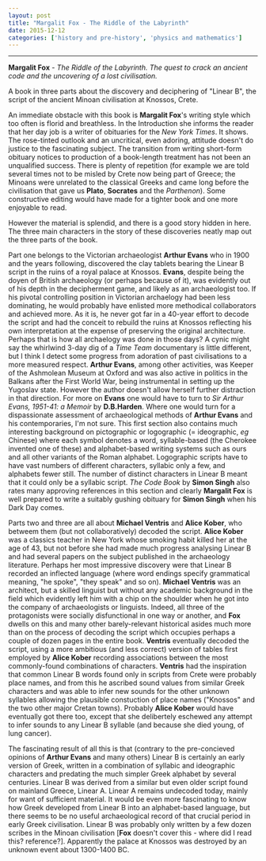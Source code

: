 ```yaml
---
layout: post
title: "Margalit Fox - The Riddle of the Labyrinth"
date: 2015-12-12
categories: ['history and pre-history', 'physics and mathematics']
---
```



***
<b>Margalit Fox</b> - _The Riddle of the Labyrinth. The quest to crack an ancient code and the uncovering of a lost civilisation._

A book in three parts about the discovery and deciphering of "Linear B", the script of the ancient Minoan civilisation at Knossos, Crete.

An immediate obstacle with this book is **Margalit Fox**'s writing style which too often is florid and breathless. In the Introduction she informs the reader that her day job is a writer of obituaries for the _New York Times_. It shows.  The rose-tinted outlook and an uncritical, even adoring, attitude doesn't do justice to the fascinating subject. The transition from writing short-form obituary notices to production of a book-length treatment has not been an unqualified success.  There is plenty of repetition (for example we are told several times not to be misled by Crete now being part of Greece; the Minoans were unrelated to the classical Greeks and came long before the civilisation that gave us **Plato**, **Socrates** and the _Parthenon_).  Some constructive editing would have made for a tighter book and one more enjoyable to read.

However the material is splendid, and there is a good story hidden in here.  The three main characters in the story of these discoveries neatly map out the three parts of the book.

Part one belongs to the Victorian archaeologist **Arthur Evans** who in 1900 and the years following, discovered the clay tablets bearing the Linear B script in the ruins of a royal palace at Knossos.  **Evans**, despite being the doyen of British archaeology (or perhaps because of it), was evidently out of his depth in the decipherment game, and likely as an archaeologist too.  If his pivotal controlling position in Victorian archaelogy had been less dominating, he would probably have enlisted more methodical collaborators and achieved more.  As it is, he never got far in a 40-year effort to decode the script and had the conceit to rebuild the ruins at Knossos reflecting his own interpretation at the expense of  preserving the original architecture.  Perhaps that is how all archaelogy was done in those days?  A cynic might say the whirlwind 3-day dig of a _Time Team_ documentary is little different, but I think I detect some progress from adoration of past civilisations to a more measured respect.  **Arthur Evans**, among other activities, was Keeper of the Ashmolean Museum at Oxford and was also active in politics in the Balkans after the First World War, being instrumental in setting up the Yugoslav state.  However the author doesn't allow herself further distraction in that direction.  For more on **Evans** one would have to turn to _Sir Arthur Evans, 1951-41: a Memoir_ by **D.B.Harden**.  Where one would turn for a dispassionate assessment of archaeological methods of **Arthur Evans** and his contemporaries, I'm not sure.  This first section also contains much interesting background on pictographic or logographic (= ideographic, _eg_ Chinese) where each symbol denotes a word, syllable-based (the Cherokee invented one of these) and alphabet-based writing systems such as ours and all other variants of the Roman alphabet.  Logographic scripts have to have vast numbers of different characters, syllabic only a few, and alphabets fewer still.  The number of distinct characters in Linear B meant that it could only be a syllabic script.  _The Code Book_ by **Simon Singh** also rates many approving references in this section and clearly **Margalit Fox** is well prepared to write a suitably gushing obituary for **Simon Singh** when his Dark Day comes.

Parts two and three are all about **Michael Ventris** and **Alice Kober**, who betweem them (but not collaboratively) decoded the script.   **Alice Kober** was a classics teacher in New York whose smoking habit killed her at the age of 43, but not before she had made much progress analysing Linear B and had several papers on the subject published in the archaeology literature.  Perhaps her most impressive discovery were that Linear B recorded an inflected language (where word endings specify grammatical meaning, "he spoke", "they speak" and so on).  **Michael Ventris** was an architect, but a skilled linguist but without any academic background in the field which evidently left him with a chip on the shoulder when he got into the company of archaeologists or linguists.  Indeed, all three of the protagonists were socially disfunctional in one way or another, and **Fox** dwells on this and many other barely-relevant historical asides much more than on the process of decoding the script which occupies perhaps a couple of dozen pages in the entire book.  **Ventris** eventually decoded the script, using a more ambitious (and less correct) version of tables first employed by **Alice Kober** recording associations between the most commonly-found combinations of characters.  **Ventris** had the inspiration that common Linear B words found only in scripts from Crete were probably place names, and from this he ascribed sound values from similar Greek characters and was able to infer new sounds for the other unknown syllables allowing the plausible constuction of place names ("Knossos" and the two other major Cretan towns).  Probably **Alice Kober** would have eventually got there too, except that she delibertely eschewed any attempt to infer sounds to any Linear B syllable (and because she died young, of lung cancer).    

The fascinating result of all this is that (contrary to the pre-concieved opinions of **Arthur Evans** and many others) Linear B is certainly an early version of Greek, written in a combination of syllabic and ideographic characters and predating the much simpler Greek alphabet by several centuries.  Linear B was derived from a similar but even older script found on mainland Greece, Linear A.  Linear A remains undecoded today, mainly for want of sufficient material.  It would be even more fascinating to know how Greek developed from Linear B into an alphabet-based language, but there seems to be no useful archaeological record of that crucial period in early Greek civilisation.  Linear B was probably only written by a few dozen scribes in the Minoan civilisation [**Fox** doesn't cover this - where did I read this? reference?].  Apparently the palace at Knossos was destroyed by an unknown event about 1300-1400 BC.
